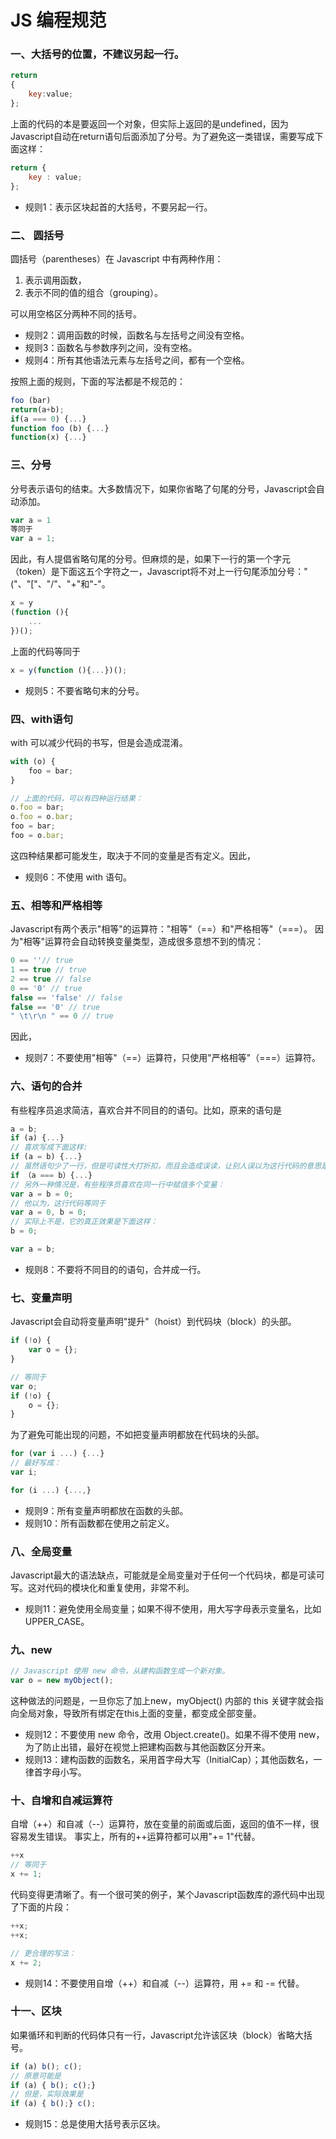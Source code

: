 JS 编程规范
===

### 一、大括号的位置，不建议另起一行。
```js
return
{
    key:value;
};
```
上面的代码的本是要返回一个对象，但实际上返回的是undefined，因为Javascript自动在return语句后面添加了分号。为了避免这一类错误，需要写成下面这样：
```js
return {
    key : value;
};
```

- 规则1：表示区块起首的大括号，不要另起一行。

### 二、 圆括号
圆括号（parentheses）在 Javascript 中有两种作用：

1. 表示调用函数，
2. 表示不同的值的组合（grouping）。

可以用空格区分两种不同的括号。

- 规则2：调用函数的时候，函数名与左括号之间没有空格。
- 规则3：函数名与参数序列之间，没有空格。
- 规则4：所有其他语法元素与左括号之间，都有一个空格。

按照上面的规则，下面的写法都是不规范的：
```js
foo (bar)
return(a+b);
if(a === 0) {...}
function foo (b) {...}
function(x) {...}
```

### 三、分号
分号表示语句的结束。大多数情况下，如果你省略了句尾的分号，Javascript会自动添加。
```js
var a = 1
等同于
var a = 1;
```

因此，有人提倡省略句尾的分号。但麻烦的是，如果下一行的第一个字元（token）是下面这五个字符之一，Javascript将不对上一行句尾添加分号："("、"["、"/"、"+"和"-"。
```js
x = y
(function (){
    ...
})();
```

上面的代码等同于
```js
x = y(function (){...})();
```

- 规则5：不要省略句末的分号。

### 四、with语句
with 可以减少代码的书写，但是会造成混淆。
```js
with (o) {
    foo = bar;
}

// 上面的代码，可以有四种运行结果：
o.foo = bar;
o.foo = o.bar;
foo = bar;
foo = o.bar;
```
这四种结果都可能发生，取决于不同的变量是否有定义。因此，

- 规则6：不使用 with 语句。

### 五、相等和严格相等
Javascript有两个表示"相等"的运算符："相等"（==）和"严格相等"（===）。
因为"相等"运算符会自动转换变量类型，造成很多意想不到的情况：
```js
0 == ''// true
1 == true // true
2 == true // false
0 == '0' // true
false == 'false' // false
false == '0' // true
" \t\r\n " == 0 // true
```
因此，

- 规则7：不要使用"相等"（==）运算符，只使用"严格相等"（===）运算符。

### 六、语句的合并
有些程序员追求简洁，喜欢合并不同目的的语句。比如，原来的语句是
```js
a = b;
if (a) {...}
// 喜欢写成下面这样:
if (a = b) {...}
// 虽然语句少了一行，但是可读性大打折扣，而且会造成误读，让别人误以为这行代码的意思是：
if （a === b）{...}
// 另外一种情况是，有些程序员喜欢在同一行中赋值多个变量：
var a = b = 0;
// 他以为，这行代码等同于
var a = 0, b = 0;
// 实际上不是，它的真正效果是下面这样：
b = 0;

var a = b;
```

- 规则8：不要将不同目的的语句，合并成一行。

### 七、变量声明
Javascript会自动将变量声明"提升"（hoist）到代码块（block）的头部。
```js
if (!o) {
    var o = {};
}

// 等同于
var o;
if (!o) {
    o = {};
}
```
为了避免可能出现的问题，不如把变量声明都放在代码块的头部。
```js
for (var i ...) {...}
// 最好写成：
var i;

for (i ...) {...,}
```

- 规则9：所有变量声明都放在函数的头部。
- 规则10：所有函数都在使用之前定义。

### 八、全局变量
Javascript最大的语法缺点，可能就是全局变量对于任何一个代码块，都是可读可写。这对代码的模块化和重复使用，非常不利。

- 规则11：避免使用全局变量；如果不得不使用，用大写字母表示变量名，比如UPPER_CASE。

### 九、new
```js
// Javascript 使用 new 命令，从建构函数生成一个新对象。
var o = new myObject();
```
这种做法的问题是，一旦你忘了加上new，myObject() 内部的 this 关键字就会指向全局对象，导致所有绑定在this上面的变量，都变成全部变量。

- 规则12：不要使用 new 命令，改用 Object.create()。如果不得不使用 new，为了防止出错，最好在视觉上把建构函数与其他函数区分开来。
- 规则13：建构函数的函数名，采用首字母大写（InitialCap）；其他函数名，一律首字母小写。

### 十、自增和自减运算符
自增（++）和自减（--）运算符，放在变量的前面或后面，返回的值不一样，很容易发生错误。
事实上，所有的++运算符都可以用"+= 1"代替。
```js
++x
// 等同于
x += 1;
```
代码变得更清晰了。有一个很可笑的例子，某个Javascript函数库的源代码中出现了下面的片段：
```js
++x;
++x;

// 更合理的写法：
x += 2;
```

- 规则14：不要使用自增（++）和自减（--）运算符，用 += 和 -= 代替。

### 十一、区块
如果循环和判断的代码体只有一行，Javascript允许该区块（block）省略大括号。

```js
if (a) b(); c();
// 原意可能是
if (a) { b(); c();}
// 但是，实际效果是
if (a) { b();} c();
```

- 规则15：总是使用大括号表示区块。

